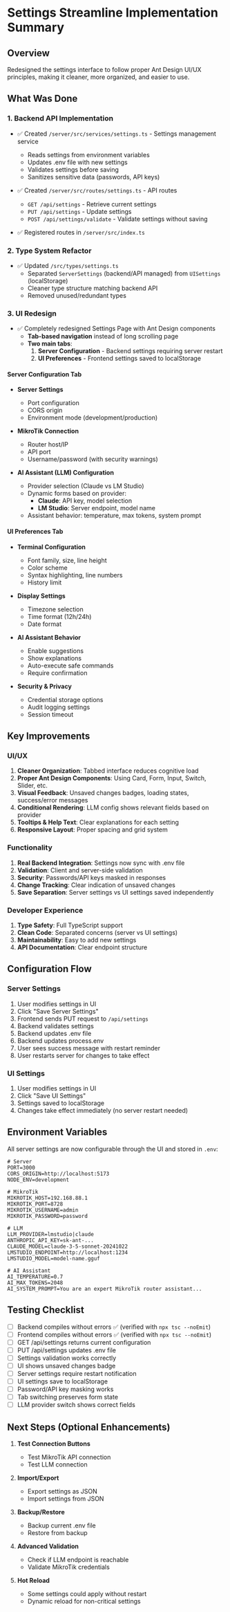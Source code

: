 # Settings Streamline Implementation Summary

## Overview
Redesigned the settings interface to follow proper Ant Design UI/UX principles, making it cleaner, more organized, and easier to use.

## What Was Done

### 1. Backend API Implementation
- ✅ Created `/server/src/services/settings.ts` - Settings management service
  - Reads settings from environment variables
  - Updates .env file with new settings
  - Validates settings before saving
  - Sanitizes sensitive data (passwords, API keys)

- ✅ Created `/server/src/routes/settings.ts` - API routes
  - `GET /api/settings` - Retrieve current settings
  - `PUT /api/settings` - Update settings
  - `POST /api/settings/validate` - Validate settings without saving

- ✅ Registered routes in `/server/src/index.ts`

### 2. Type System Refactor
- ✅ Updated `/src/types/settings.ts`
  - Separated `ServerSettings` (backend/API managed) from `UISettings` (localStorage)
  - Cleaner type structure matching backend API
  - Removed unused/redundant types

### 3. UI Redesign
- ✅ Completely redesigned Settings Page with Ant Design components
  - **Tab-based navigation** instead of long scrolling page
  - **Two main tabs**:
    1. **Server Configuration** - Backend settings requiring server restart
    2. **UI Preferences** - Frontend settings saved to localStorage

#### Server Configuration Tab
- **Server Settings**
  - Port configuration
  - CORS origin
  - Environment mode (development/production)

- **MikroTik Connection**
  - Router host/IP
  - API port
  - Username/password (with security warnings)

- **AI Assistant (LLM) Configuration**
  - Provider selection (Claude vs LM Studio)
  - Dynamic forms based on provider:
    - **Claude**: API key, model selection
    - **LM Studio**: Server endpoint, model name
  - Assistant behavior: temperature, max tokens, system prompt

#### UI Preferences Tab
- **Terminal Configuration**
  - Font family, size, line height
  - Color scheme
  - Syntax highlighting, line numbers
  - History limit

- **Display Settings**
  - Timezone selection
  - Time format (12h/24h)
  - Date format

- **AI Assistant Behavior**
  - Enable suggestions
  - Show explanations
  - Auto-execute safe commands
  - Require confirmation

- **Security & Privacy**
  - Credential storage options
  - Audit logging settings
  - Session timeout

## Key Improvements

### UI/UX
1. **Cleaner Organization**: Tabbed interface reduces cognitive load
2. **Proper Ant Design Components**: Using Card, Form, Input, Switch, Slider, etc.
3. **Visual Feedback**: Unsaved changes badges, loading states, success/error messages
4. **Conditional Rendering**: LLM config shows relevant fields based on provider
5. **Tooltips & Help Text**: Clear explanations for each setting
6. **Responsive Layout**: Proper spacing and grid system

### Functionality
1. **Real Backend Integration**: Settings now sync with .env file
2. **Validation**: Client and server-side validation
3. **Security**: Passwords/API keys masked in responses
4. **Change Tracking**: Clear indication of unsaved changes
5. **Save Separation**: Server settings vs UI settings saved independently

### Developer Experience
1. **Type Safety**: Full TypeScript support
2. **Clean Code**: Separated concerns (server vs UI settings)
3. **Maintainability**: Easy to add new settings
4. **API Documentation**: Clear endpoint structure

## Configuration Flow

### Server Settings
1. User modifies settings in UI
2. Click "Save Server Settings"
3. Frontend sends PUT request to `/api/settings`
4. Backend validates settings
5. Backend updates .env file
6. Backend updates process.env
7. User sees success message with restart reminder
8. User restarts server for changes to take effect

### UI Settings
1. User modifies settings in UI
2. Click "Save UI Settings"
3. Settings saved to localStorage
4. Changes take effect immediately (no server restart needed)

## Environment Variables

All server settings are now configurable through the UI and stored in `.env`:

```env
# Server
PORT=3000
CORS_ORIGIN=http://localhost:5173
NODE_ENV=development

# MikroTik
MIKROTIK_HOST=192.168.88.1
MIKROTIK_PORT=8728
MIKROTIK_USERNAME=admin
MIKROTIK_PASSWORD=password

# LLM
LLM_PROVIDER=lmstudio|claude
ANTHROPIC_API_KEY=sk-ant-...
CLAUDE_MODEL=claude-3-5-sonnet-20241022
LMSTUDIO_ENDPOINT=http://localhost:1234
LMSTUDIO_MODEL=model-name.gguf

# AI Assistant
AI_TEMPERATURE=0.7
AI_MAX_TOKENS=2048
AI_SYSTEM_PROMPT=You are an expert MikroTik router assistant...
```

## Testing Checklist

- [ ] Backend compiles without errors ✅ (verified with `npx tsc --noEmit`)
- [ ] Frontend compiles without errors ✅ (verified with `npx tsc --noEmit`)
- [ ] GET /api/settings returns current configuration
- [ ] PUT /api/settings updates .env file
- [ ] Settings validation works correctly
- [ ] UI shows unsaved changes badge
- [ ] Server settings require restart notification
- [ ] UI settings save to localStorage
- [ ] Password/API key masking works
- [ ] Tab switching preserves form state
- [ ] LLM provider switch shows correct fields

## Next Steps (Optional Enhancements)

1. **Test Connection Buttons**
   - Test MikroTik API connection
   - Test LLM connection

2. **Import/Export**
   - Export settings as JSON
   - Import settings from JSON

3. **Backup/Restore**
   - Backup current .env file
   - Restore from backup

4. **Advanced Validation**
   - Check if LLM endpoint is reachable
   - Validate MikroTik credentials

5. **Hot Reload**
   - Some settings could apply without restart
   - Dynamic reload for non-critical settings
